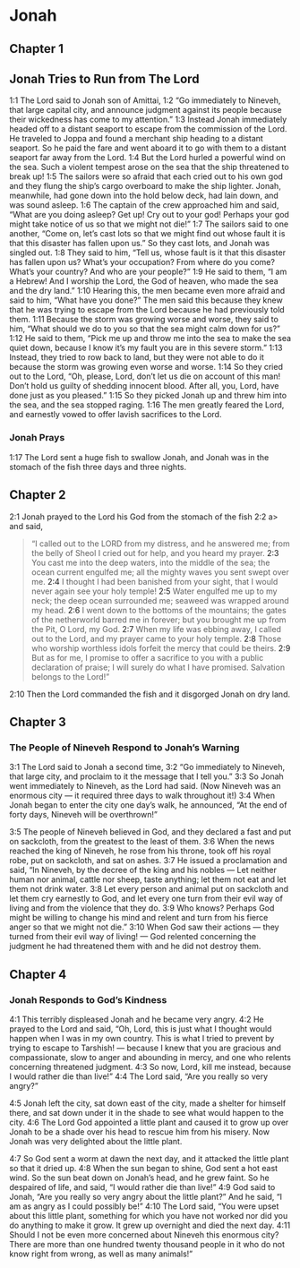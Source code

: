# Jonah

## Chapter 1

## Jonah Tries to Run from The Lord

<a name="1:1">1:1</a> The Lord said to Jonah son of Amittai, <a name="1:2">1:2</a> “Go immediately to Nineveh, that large capital city, and announce judgment against its people because their wickedness has come to my attention.” <a name="1:3">1:3</a> Instead Jonah immediately headed off to a distant seaport to escape from the commission of the Lord. He traveled to Joppa and found a merchant ship heading to a distant seaport. So he paid the fare and went aboard it to go with them to a distant seaport far away from the Lord. <a name="1:4">1:4</a> But the Lord hurled a powerful wind on the sea. Such a violent tempest arose on the sea that the ship threatened to break up! <a name="1:5">1:5</a> The sailors were so afraid that each cried out to his own god and they flung the ship’s cargo overboard to make the ship lighter. Jonah, meanwhile, had gone down into the hold below deck, had lain down, and was sound asleep. <a name="1:6">1:6</a> The captain of the crew approached him and said, “What are you doing asleep? Get up! Cry out to your god! Perhaps your god might take notice of us so that we might not die!” <a name="1:7">1:7</a> The sailors said to one another, “Come on, let’s cast lots so that we might find out whose fault it is that this disaster has fallen upon us.” So they cast lots, and Jonah was singled out. <a name="1:8">1:8</a> They said to him, “Tell us, whose fault is it that this disaster has fallen upon us? What’s your occupation? From where do you come? What’s your country? And who are your people?” <a name="1:9">1:9</a> He said to them, “I am a Hebrew! And I worship the Lord, the God of heaven, who made the sea and the dry land.” <a name="1:10">1:10</a> Hearing this, the men became even more afraid and said to him, “What have you done?” The men said this because they knew that he was trying to escape from the Lord because he had previously told them. <a name="1:11">1:11</a> Because the storm was growing worse and worse, they said to him, “What should we do to you so that the sea might calm down for us?” <a name="1:12">1:12</a> He said to them, “Pick me up and throw me into the sea to make the sea quiet down, because I know it’s my fault you are in this severe storm.” <a name="1:13">1:13</a> Instead, they tried to row back to land, but they were not able to do it because the storm was growing even worse and worse. <a name="1:14">1:14</a> So they cried out to the Lord, “Oh, please, Lord, don’t let us die on account of this man! Don’t hold us guilty of shedding innocent blood. After all, you, Lord, have done just as you pleased.” <a name="1:15">1:15</a> So they picked Jonah up and threw him into the sea, and the sea stopped raging. <a name="1:16">1:16</a> The men greatly feared the Lord, and earnestly vowed to offer lavish sacrifices to the Lord.

### Jonah Prays

<a name="1:17">1:17</a> The Lord sent a huge fish to swallow Jonah, and Jonah was in the stomach of the fish three days and three nights.

## Chapter 2

<a name="2:1">2:1</a> Jonah prayed to the Lord his God from the stomach of the fish <a>2:2</a> a> and said,

> “I called out to the LORD from my distress,
> and he answered me;
> from the belly of Sheol I cried out for help,
> and you heard my prayer.
> <a name="2:3">2:3</a> You cast me into the deep waters,
> into the middle of the sea;
> the ocean current engulfed me;
> all the mighty waves you sent swept over me.
> <a name="2:4">2:4</a> I thought I had been banished from your sight,
> that I would never again see your holy temple!
> <a name="2:5">2:5</a> Water engulfed me up to my neck;
> the deep ocean surrounded me;
> seaweed was wrapped around my head.
> <a name="2:6">2:6</a> I went down to the bottoms of the mountains;
> the gates of the netherworld barred me in forever;
> but you brought me up from the Pit, O Lord, my God.
> <a name="2:7">2:7</a> When my life was ebbing away, I called out to the Lord,
> and my prayer came to your holy temple.
> <a name="2:8">2:8</a> Those who worship worthless idols forfeit the mercy that could be theirs.
> <a name="2:9">2:9</a> But as for me, I promise to offer a sacrifice to you with a public declaration of praise;
> I will surely do what I have promised.
> Salvation belongs to the Lord!”

<a name="2:10">2:10</a> Then the Lord commanded the fish and it disgorged Jonah on dry land.

## Chapter 3

### The People of Nineveh Respond to Jonah’s Warning

<a name="3:1">3:1</a> The Lord said to Jonah a second time, <a name="3:2">3:2</a> “Go immediately to Nineveh, that large city, and proclaim to it the message that I tell you.” <a name="3:3">3:3</a> So Jonah went immediately to Nineveh, as the Lord had said. (Now Nineveh was an enormous city — it required three days to walk throughout it!) <a name="3:4">3:4</a> When Jonah began to enter the city one day’s walk, he announced, “At the end of forty days, Nineveh will be overthrown!”

<a name="3:5">3:5</a> The people of Nineveh believed in God, and they declared a fast and put on sackcloth, from the greatest to the least of them. <a name="3:6">3:6</a> When the news reached the king of Nineveh, he rose from his throne, took off his royal robe, put on sackcloth, and sat on ashes. <a name="3:7">3:7</a> He issued a proclamation and said, “In Nineveh, by the decree of the king and his nobles — Let neither human nor animal, cattle nor sheep, taste anything; let them not eat and let them not drink water. <a name="3:8">3:8</a> Let every person and animal put on sackcloth and let them cry earnestly to God, and let every one turn from their evil way of living and from the violence that they do. <a name="3:9">3:9</a> Who knows? Perhaps God might be willing to change his mind and relent and turn from his fierce anger so that we might not die.” <a name="3:10">3:10</a> When God saw their actions — they turned from their evil way of living! — God relented concerning the judgment he had threatened them with and he did not destroy them.

## Chapter 4

### Jonah Responds to God’s Kindness

<a name="4:1">4:1</a> This terribly displeased Jonah and he became very angry. <a name="4:2">4:2</a> He prayed to the Lord and said, “Oh, Lord, this is just what I thought would happen when I was in my own country. This is what I tried to prevent by trying to escape to Tarshish! — because I knew that you are gracious and compassionate, slow to anger and abounding in mercy, and one who relents concerning threatened judgment. <a name="4:3">4:3</a> So now, Lord, kill me instead, because I would rather die than live!” <a name="4:4">4:4</a> The Lord said, “Are you really so very angry?”

<a name="4:5">4:5</a> Jonah left the city, sat down east of the city, made a shelter for himself there, and sat down under it in the shade to see what would happen to the city. <a name="4:6">4:6</a> The Lord God appointed a little plant and caused it to grow up over Jonah to be a shade over his head to rescue him from his misery. Now Jonah was very delighted about the little plant.

<a name="4:7">4:7</a> So God sent a worm at dawn the next day, and it attacked the little plant so that it dried up. <a name="4:8">4:8</a> When the sun began to shine, God sent a hot east wind. So the sun beat down on Jonah’s head, and he grew faint. So he despaired of life, and said, “I would rather die than live!” <a name="4:9">4:9</a> God said to Jonah, “Are you really so very angry about the little plant?” And he said, “I am as angry as I could possibly be!” <a name="4:10">4:10</a> The Lord said, “You were upset about this little plant, something for which you have not worked nor did you do anything to make it grow. It grew up overnight and died the next day. <a name="4:11">4:11</a> Should I not be even more concerned about Nineveh this enormous city? There are more than one hundred twenty thousand people in it who do not know right from wrong, as well as many animals!”